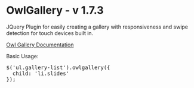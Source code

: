 OwlGallery - v 1.7.3
============

JQuery Plugin for easily creating a gallery with responsiveness and swipe detection for touch devices built in.

<a href='http://crivas.net/git/owlgallery/'>Owl Gallery Documentation</a> 

Basic Usage:

<pre>
$('ul.gallery-list').owlgallery({
  child: 'li.slides'
});
</pre>

